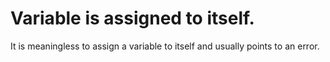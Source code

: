 # Variable is assigned to itself.

It is meaningless to assign a variable to itself and usually points to an error.
